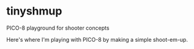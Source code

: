 # tinyshmup
PICO-8 playground for shooter concepts

Here's where I'm playing with PICO-8 by making a simple shoot-em-up.
